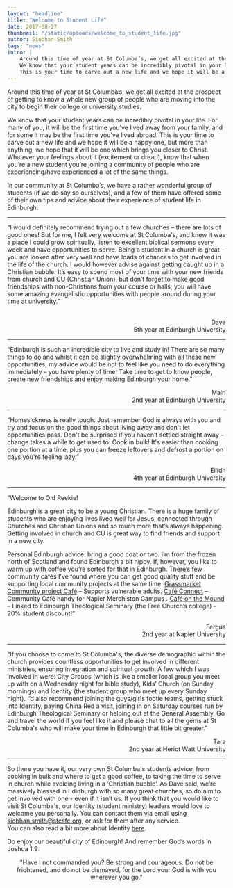```yaml
---
layout: "headline"
title: "Welcome to Student Life"
date: 2017-08-27
thumbnail: "/static/uploads/welcome_to_student_life.jpg"
author: Siobhan Smith
tags: "news"
intro: |
    Around this time of year at St Columba’s, we get all excited at the prospect of getting to know a whole new group of people who are moving into the city to begin their college or university studies.
    We know that your student years can be incredibly pivotal in your life.
    This is your time to carve out a new life and we hope it will be a happy one, but more than anything, we hope that it will be one which brings you closer to Christ.
---
```

<p>Around this time of year at St Columba’s, we get all excited at the prospect of getting to know a whole new group of people who are moving into the city to begin their college or university studies.</p><p>We know that your student years can be incredibly pivotal in your life. For many of you, it will be the first time you’ve lived away from your family, and for some it may be the first time you’ve lived abroad. This is your time to carve out a new life and we hope it will be a happy one, but more than anything, we hope that it will be one which brings you closer to Christ. Whatever your feelings about it (excitement or dread), know that when you’re a new student you’re joining a community of people who are experiencing/have experienced a lot of the same things.</p><p>In our community at St Columba’s, we have a rather wonderful group of students (if we do say so ourselves), and a few of them have offered some of their own tips and advice about their experience of student life in Edinburgh.<br></p><hr><p>“I would definitely recommend trying out a few churches – there are lots of good ones! But for me, I felt very welcome at St Columba's, and knew it was a place I could grow spiritually, listen to excellent biblical sermons every week and have opportunities to serve. Being a student in a church is great – you are looked after very well and have loads of chances to get involved in the life of the church. I would however advise against getting caught up in a Christian bubble. It’s easy to spend most of your time with your new friends from church and CU (Christian Union), but don’t forget to make good friendships with non-Christians from your course or halls, you will have some amazing evangelistic opportunities with people around during your time at university.”</p><p style="text-align: right;" rel="text-align: right;"><br>Dave<br>5th year at Edinburgh University<br></p><hr><p>“Edinburgh is such an incredible city to live and study in! There are so many things to do and whilst it can be slightly overwhelming with all these new opportunities, my advice would be not to feel like you need to do everything immediately – you have plenty of time! Take time to get to know people, create new friendships and enjoy making Edinburgh your home.”</p><p style="text-align: right;">Mairi<br>2nd year at Edinburgh University<br></p><hr><p>“Homesickness is really tough. Just remember God is always with you and try and focus on the good things about living away and don't let opportunities pass. Don't be surprised if you haven't settled straight away – change takes a while to get used to. Cook in bulk! It's easier than cooking one portion at a time, plus you can freeze leftovers and defrost a portion on days you're feeling lazy.”</p><p style="text-align: right;">Eilidh<br>4th year at Edinburgh University<br></p><hr><p>“Welcome to Old Reekie!</p><p>Edinburgh is a great city to be a young Christian. There is a huge family of students who are enjoying lives lived well for Jesus, connected through Churches and Christian Unions and so much more that’s always happening. Getting involved in church and CU is great way to find friends and support in a new city.</p><p>Personal Edinburgh advice: bring a good coat or two. I’m from the frozen north of Scotland and found Edinburgh a bit nippy. If, however, you like to warm up with coffee you’re sorted for that in Edinburgh. There’s few community cafés I’ve found where you can get good quality stuff and be supporting local community projects at the same time: <a href="http://grassmarket.org/cafe/" target="_blank">Grassmarket Community project Café</a> – Supports vulnerable adults. <a href="http://www.edinburghcommunitycafes.org.uk/cafe-connect.html" target="_blank">Café Connect</a> – Community Café handy for Napier Merchiston Campus . <a href="https://www.facebook.com/CafeontheMound" target="_blank">Café on the Mound</a> – Linked to Edinburgh Theological Seminary (the Free Church’s college) – 20% student discount!”</p><p style="text-align: right;">Fergus<br>2nd year at Napier University<br></p><hr><p>“If you choose to come to St Columba's, the diverse demographic within the church provides countless opportunities to get involved in different ministries, ensuring integration and spiritual growth. A few which I was involved in were: City Groups (which is like a smaller local group you meet up with on a Wednesday night for bible study), Kids’ Church (on Sunday mornings) and Identity (the student group who meet up every Sunday night). I’d also recommend joining the guys/girls footie teams, getting stuck into Identity, paying China Red a visit, joining in on Saturday courses run by Edinburgh Theological Seminary or helping out at the General Assembly. Go and travel the world if you feel like it and please chat to all the gems at St Columba's who will make your time in Edinburgh that little bit greater.”</p><p style="text-align: right;">Tara<br>2nd year at Heriot Watt University<br></p><hr><p>So there you have it, our very own St Columba's students advice, from cooking in bulk and where to get a good coffee, to taking the time to serve in church while avoiding living in a ‘Christian bubble’. As Dave said, we’re massively blessed in Edinburgh with so many great churches, so do aim to get involved with one - even if it isn’t us. If you think that you would like to visit St Columba's, our Identity (student ministry) leaders would love to welcome you personally. You can contact them via email using <a href="mailto:siobhan.smith@stcsfc.org">siobhan.smith@stcsfc.org</a>, or ask for them after any service. <br>You can also read a bit more about Identity <a href="https://stcolumbas.freechurch.org/connect/ministries">here</a>.</p><p>Do enjoy our beautiful city of Edinburgh! And remember God’s words in Joshua 1:9:</p><p style="text-align: center;">"Have I not commanded you? Be strong and courageous. Do not be frightened, and do not be dismayed, for the Lord your God is with you wherever you go."</p>
